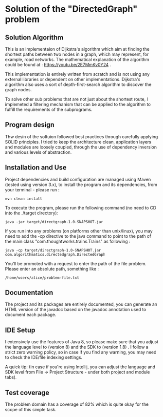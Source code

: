 # Solution of the "DirectedGraph" problem
 

## Solution Algorithm 

This is an implementaion of Dijkstra's algorithm which aim at finding the shortest paths between two nodes in a graph, which may represent, for example, road networks. The mathematical explanation of the algorithm could be found at : https://youtu.be/2E7MmKv0Y24 .

This implementation is entirely written from scratch and is not using any external libraries or dependent on other implementations. Dijkstra's algorithm also uses a sort of depth-first-search algorithm to discover the graph nodes.

To solve other sub problems that are not just about the shortest route, I implemeted a filtering mechanism that can be applied to the algorithm to fulfill the requirements of the subprograms.


## Program design 

Thw desin of the soltuion followed best practices through carefully applying SOLID principles. I tried to keep the architecture clean, application layers and modules are loosely coupled, through the use of dependency inversion and various levels of abstraction.


## Installation and Use  

Project dependencies and build configuration are managed using Maven (tested using version 3.x), to install the program and its dependencies, from your terminal - please run :

    mvn clean install


To execute the program, please run the following command (no need to CD into the ./target directory):

    java -jar target/directgraph-1.0-SNAPSHOT.jar



If you run into any problems (on platforms other than unix/linux), you may need to add the -cp directive to the java command to point to the path of the main class "com.thoughtworks.trains.Trains" as following :

    java -cp target/directgraph-1.0-SNAPSHOT.jar com.algorithmatics.directedgraph.DirectedGraph


You'll be promoted with a request to enter the path of the file problem. Please enter an absolute path, something like :

    /home/users/alice/problem-file.txt



## Documentation 

The project and its packages are entirely documented, you can generate an HTML version of the javadoc based on the javadoc annotation used to document each package.



## IDE Setup 

I extensively use the features of Java 8, so please make sure that you adjust the language level to (version 8) and the SDK to (version 1.8) . I follow a strict zero warning policy, so in case if you find any warning, you may need to check the IDE/file indexing settings.

A quick tip: (In case if you're using Intellij, you can adjust the language and SDK level from File -> Project Structure - under both project and module tabs). 



## Test coverage 

The problem domain has a coverage of 82% which is quite okay for the scope of this simple task. 
